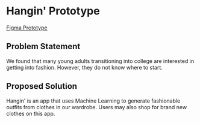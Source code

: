 # Hangin' Prototype
[Figma Prototype](https://www.figma.com/proto/bG21nfJ8hN1CFYgpyJtexc/portfolio?node-id=2014-290&starting-point-node-id=2252%3A24)

## Problem Statement
We found that many young adults transitioning into college are interested in getting into fashion. However, they do not know where to start.

## Proposed Solution
Hangin' is an app that uses Machine Learning to generate fashionable outfits from clothes in our wardrobe. Users may also shop for brand new clothes on this app.
